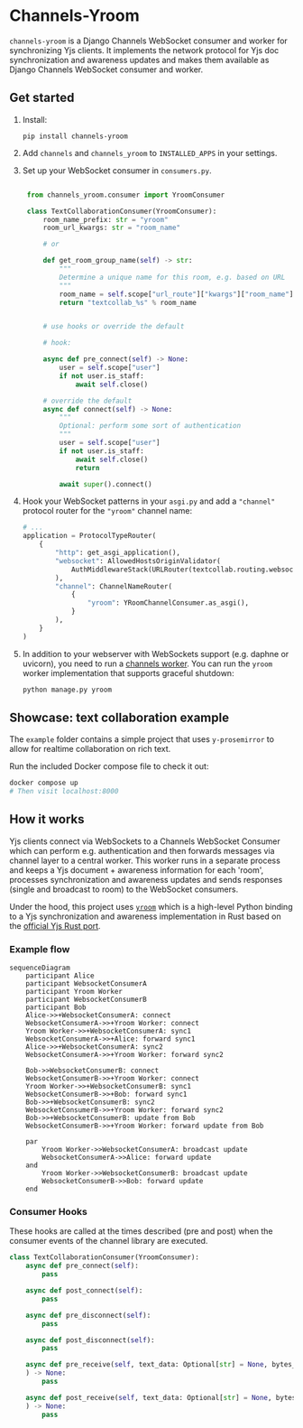 # Channels-Yroom

`channels-yroom` is a Django Channels WebSocket consumer and worker for synchronizing Yjs clients. It implements the network protocol for Yjs doc synchronization and awareness updates and makes them available as Django Channels WebSocket consumer and worker.

## Get started

1. Install:

    `pip install channels-yroom`

2. Add `channels` and `channels_yroom` to `INSTALLED_APPS` in your settings.

3. Set up your WebSocket consumer in `consumers.py`.

   ```python

    from channels_yroom.consumer import YroomConsumer

    class TextCollaborationConsumer(YroomConsumer):
        room_name_prefix: str = "yroom"
        room_url_kwargs: str = "room_name"

        # or

        def get_room_group_name(self) -> str:
            """
            Determine a unique name for this room, e.g. based on URL
            """
            room_name = self.scope["url_route"]["kwargs"]["room_name"]
            return "textcollab_%s" % room_name


        # use hooks or override the default

        # hook:

        async def pre_connect(self) -> None:
            user = self.scope["user"]
            if not user.is_staff:
                await self.close()

        # override the default
        async def connect(self) -> None:
            """
            Optional: perform some sort of authentication
            """
            user = self.scope["user"]
            if not user.is_staff:
                await self.close()
                return

            await super().connect()
    ```

4. Hook your WebSocket patterns in your `asgi.py` and add a `"channel"` protocol router for the `"yroom"` channel name:

    ```python
    # ...
    application = ProtocolTypeRouter(
        {
            "http": get_asgi_application(),
            "websocket": AllowedHostsOriginValidator(
                AuthMiddlewareStack(URLRouter(textcollab.routing.websocket_urlpatterns))
            ),
            "channel": ChannelNameRouter(
                {
                    "yroom": YRoomChannelConsumer.as_asgi(),
                }
            ),
        }
    )
    ```

5. In addition to your webserver with WebSockets support (e.g. daphne or uvicorn), you need to run a [channels worker](https://channels.readthedocs.io/en/stable/topics/worker.html). You can run the `yroom` worker implementation that supports graceful shutdown:

    ```sh
    python manage.py yroom
    ```


## Showcase: text collaboration example

The `example` folder contains a simple project that uses `y-prosemirror` to allow for realtime collaboration on rich text.

Run the included Docker compose file to check it out:

```sh
docker compose up
# Then visit localhost:8000
```


## How it works

Yjs clients connect via WebSockets to a Channels WebSocket Consumer which can perform e.g. authentication and then forwards messages via channel layer to a central worker. This worker runs in a separate process and keeps a Yjs document + awareness information for each 'room', processes synchronization and awareness updates and sends responses (single and broadcast to room) to the WebSocket consumers.

Under the hood, this project uses [`yroom`](https://github.com/stefanw/yroom/) which is a high-level Python binding to a Yjs synchronization and awareness implementation in Rust based on the [official Yjs Rust port](https://github.com/y-crdt).


### Example flow

```mermaid
sequenceDiagram
    participant Alice
    participant WebsocketConsumerA
    participant Yroom Worker
    participant WebsocketConsumerB
    participant Bob
    Alice->>+WebsocketConsumerA: connect
    WebsocketConsumerA->>+Yroom Worker: connect
    Yroom Worker->>+WebsocketConsumerA: sync1
    WebsocketConsumerA->>+Alice: forward sync1
    Alice->>+WebsocketConsumerA: sync2
    WebsocketConsumerA->>+Yroom Worker: forward sync2

    Bob->>WebsocketConsumerB: connect
    WebsocketConsumerB->>+Yroom Worker: connect
    Yroom Worker->>+WebsocketConsumerB: sync1
    WebsocketConsumerB->>+Bob: forward sync1
    Bob->>+WebsocketConsumerB: sync2
    WebsocketConsumerB->>+Yroom Worker: forward sync2
    Bob->>+WebsocketConsumerB: update from Bob
    WebsocketConsumerB->>+Yroom Worker: forward update from Bob        

    par
        Yroom Worker->>WebsocketConsumerA: broadcast update
        WebsocketConsumerA->>Alice: forward update
    and
        Yroom Worker->>WebsocketConsumerB: broadcast update
        WebsocketConsumerB->>Bob: forward update
    end
```


### Consumer Hooks

These hooks are called at the times described (pre and post) when the consumer events of the channel library are executed.

```py
class TextCollaborationConsumer(YroomConsumer):
    async def pre_connect(self):
        pass

    async def post_connect(self):
        pass

    async def pre_disconnect(self):
        pass

    async def post_disconnect(self):
        pass

    async def pre_receive(self, text_data: Optional[str] = None, bytes_data: Optional[bytes] = None
    ) -> None:
        pass

    async def post_receive(self, text_data: Optional[str] = None, bytes_data: Optional[bytes] = None
    ) -> None:
        pass
```